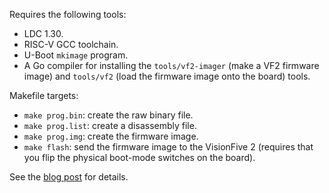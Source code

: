 Requires the following tools:

* LDC 1.30.
* RISC-V GCC toolchain.
* U-Boot `mkimage` program.
* A Go compiler for installing the `tools/vf2-imager` (make a VF2 firmware
  image) and `tools/vf2` (load the firmware image onto the board) tools.

Makefile targets:

* `make prog.bin`: create the raw binary file.
* `make prog.list`: create a disassembly file.
* `make prog.img`: create the firmware image.
* `make flash`: send the firmware image to the VisionFive 2 (requires that you
  flip the physical boot-mode switches on the board).

See the [blog
post](https://zyedidia.github.io/blog/posts/2-baremetal-visionfive/) for
details.
